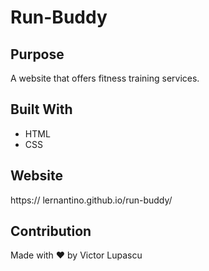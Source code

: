 # Run-Buddy

## Purpose
A website that offers fitness training services.

## Built With
* HTML
* CSS

## Website
https:// lernantino.github.io/run-buddy/

## Contribution
Made with ❤️ by Victor Lupascu

